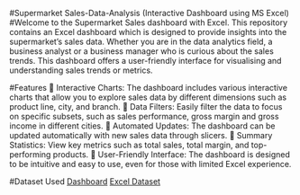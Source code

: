 #Supermarket Sales-Data-Analysis (Interactive Dashboard using MS Excel)
#Welcome to the Supermarket Sales dashboard with Excel. This repository contains an Excel dashboard which is designed to provide insights into the supermarket’s sales data. Whether you are in the data analytics field, a business analyst or a business manager who is curious about the sales trends. This dashboard offers a user-friendly interface for visualising and understanding sales trends or metrics.

#Features
	Interactive Charts:
The dashboard includes various interactive charts that allow you to explore sales data by different dimensions such as product line, city, and branch.
	Data Filters:
 Easily filter the data to focus on specific subsets, such as sales performance, gross margin and gross income in different cities. 
	Automated Updates: 
The dashboard can be updated automatically with new sales data through slicers.
	Summary Statistics: 
View key metrics such as total sales, total margin, and top-performing products.
	User-Friendly Interface: 
The dashboard is designed to be intuitive and easy to use, even for those with limited Excel experience.

#Dataset Used
<a href="https://github.com/Dorccus/Sales-Mark-Dashboard/blob/main/Screenshot%202025-05-06%20005438.png">Dashboard</a>
<a href="https://github.com/Dorccus/Sales-Mark-Dashboard/blob/main/supermarket_sales%20-%20Sheet101.xlsx">Excel Dataset</a>


